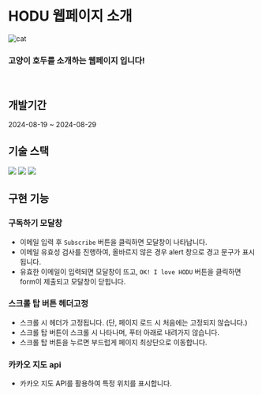 # HODU 웹페이지 소개 
  
![cat](https://github.com/user-attachments/assets/eab84a8b-128a-45a3-b902-ddcd3b2926b4)
  <br>
 ### 고양이 호두를 소개하는 웹페이지 입니다!
<br>

## 개발기간
2024-08-19 ~ 2024-08-29
<br>

## 기술 스택
<img src="https://img.shields.io/badge/html5-E34F26?style=for-the-badge&logo=html5&logoColor=white">
<img src="https://img.shields.io/badge/css-1572B6?style=for-the-badge&logo=css3&logoColor=white">
<img src="https://img.shields.io/badge/javascript-F7DF1E?style=for-the-badge&logo=javascript&logoColor=black">

<br>

## 구현 기능

### 구독하기 모달창
- 이메일 입력 후 `Subscribe` 버튼을 클릭하면 모달창이 나타납니다.
- 이메일 유효성 검사를 진행하여, 올바르지 않은 경우 alert 창으로 경고 문구가 표시됩니다.
- 유효한 이메일이 입력되면 모달창이 뜨고, `OK! I love HODU` 버튼을 클릭하면 form이 제출되고 모달창이 닫힙니다.
### 스크롤 탑 버튼 헤더고정
- 스크롤 시 헤더가 고정됩니다. (단, 페이지 로드 시 처음에는 고정되지 않습니다.)
- 스크롤 탑 버튼이 스크롤 시 나타나며, 푸터 아래로 내려가지 않습니다.
- 스크롤 탑 버튼을 누르면 부드럽게 페이지 최상단으로 이동합니다.
### 카카오 지도 api
- 카카오 지도 API를 활용하여 특정 위치를 표시합니다.
<br>





